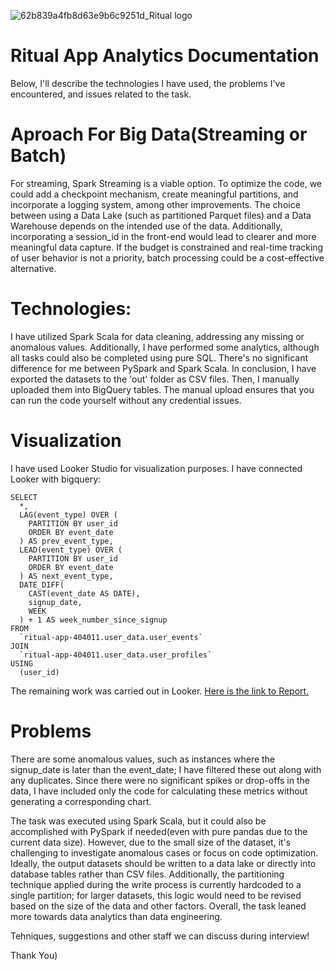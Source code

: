 ![62b839a4fb8d63e9b6c9251d_Ritual logo](https://github.com/VanikGT/ritualAppAnalytics/assets/25959733/f6d08cce-6aec-4dea-b548-36966bfbdf91)


# Ritual App Analytics Documentation
Below, I'll describe the technologies I have used, the problems I've encountered, and issues related to the task.

# Aproach For Big Data(Streaming or Batch)
For streaming, Spark Streaming is a viable option. To optimize the code, we could add a checkpoint mechanism, create meaningful partitions, and incorporate a logging system, among other improvements. The choice between using a Data Lake (such as partitioned Parquet files) and a Data Warehouse depends on the intended use of the data. Additionally, incorporating a session_id in the front-end would lead to clearer and more meaningful data capture. If the budget is constrained and real-time tracking of user behavior is not a priority, batch processing could be a cost-effective alternative.
 

# Technologies:
I have utilized Spark Scala for data cleaning, addressing any missing or anomalous values. Additionally, I have performed some analytics, although all tasks could also be completed using pure SQL. There's no significant difference for me between PySpark and Spark Scala. In conclusion, I have exported the datasets to the 'out' folder as CSV files. Then, I manually uploaded them into BigQuery tables. The manual upload ensures that you can run the code yourself without any credential issues.

# Visualization
I have used Looker Studio for visualization purposes. I have connected Looker with bigquery:
```
SELECT
  *,
  LAG(event_type) OVER (
    PARTITION BY user_id
    ORDER BY event_date
  ) AS prev_event_type,
  LEAD(event_type) OVER (
    PARTITION BY user_id
    ORDER BY event_date
  ) AS next_event_type,
  DATE_DIFF(
    CAST(event_date AS DATE),
    signup_date,
    WEEK
  ) + 1 AS week_number_since_signup
FROM
  `ritual-app-404011.user_data.user_events`
JOIN
  `ritual-app-404011.user_data.user_profiles`
USING
  (user_id)
```
The remaining work was carried out in Looker. [Here is the link to Report.](https://lookerstudio.google.com/reporting/d67e77e1-1345-4b59-8c1a-4ddac5e21a28)

# Problems
There are some anomalous values, such as instances where the signup_date is later than the event_date; I have filtered these out along with any duplicates. Since there were no significant spikes or drop-offs in the data, I have included only the code for calculating these metrics without generating a corresponding chart.

The task was executed using Spark Scala, but it could also be accomplished with PySpark if needed(even with pure pandas due to the current data size). However, due to the small size of the dataset, it's challenging to investigate anomalous cases or focus on code optimization. Ideally, the output datasets should be written to a data lake or directly into database tables rather than CSV files. Additionally, the partitioning technique applied during the write process is currently hardcoded to a single partition; for larger datasets, this logic would need to be revised based on the size of the data and other factors. Overall, the task leaned more towards data analytics than data engineering.

Tehniques, suggestions and other staff we can discuss during interview!

Thank You)
